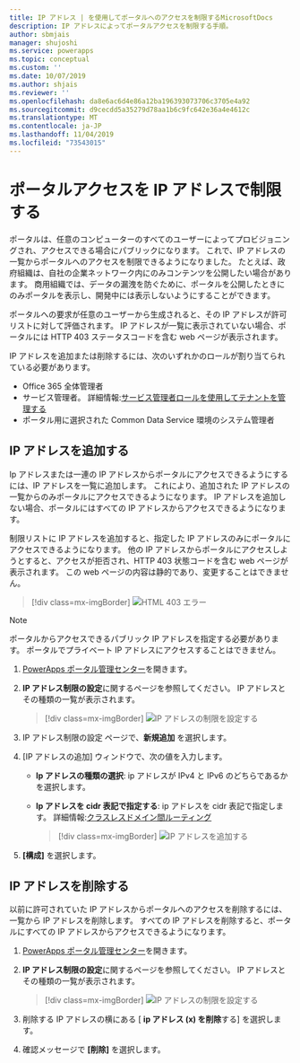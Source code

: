 ```yaml
---
title: IP アドレス | を使用してポータルへのアクセスを制限するMicrosoftDocs
description: IP アドレスによってポータルアクセスを制限する手順。
author: sbmjais
manager: shujoshi
ms.service: powerapps
ms.topic: conceptual
ms.custom: ''
ms.date: 10/07/2019
ms.author: shjais
ms.reviewer: ''
ms.openlocfilehash: da8e6ac6d4e86a12ba196393073706c3705e4a92
ms.sourcegitcommit: d9cecdd5a35279d78aa1b6c9fc642e36a4e4612c
ms.translationtype: MT
ms.contentlocale: ja-JP
ms.lasthandoff: 11/04/2019
ms.locfileid: "73543015"
---
```

# <a name="restrict-portal-access-by-ip-address"></a>ポータルアクセスを IP アドレスで制限する

ポータルは、任意のコンピューターのすべてのユーザーによってプロビジョニングされ、アクセスできる場合にパブリックになります。 これで、IP アドレスの一覧からポータルへのアクセスを制限できるようになりました。 たとえば、政府組織は、自社の企業ネットワーク内にのみコンテンツを公開したい場合があります。 商用組織では、データの漏洩を防ぐために、ポータルを公開したときにのみポータルを表示し、開発中には表示しないようにすることができます。

ポータルへの要求が任意のユーザーから生成されると、その IP アドレスが許可リストに対して評価されます。 IP アドレスが一覧に表示されていない場合、ポータルには HTTP 403 ステータスコードを含む web ページが表示されます。

IP アドレスを追加または削除するには、次のいずれかのロールが割り当てられている必要があります。
- Office 365 全体管理者 
- サービス管理者。 詳細情報:[サービス管理者ロールを使用してテナントを管理する](https://technet.microsoft.com/library/mt793847.aspx)  
- ポータル用に選択された Common Data Service 環境のシステム管理者

## <a name="add-an-ip-address"></a>IP アドレスを追加する

Ip アドレスまたは一連の IP アドレスからポータルにアクセスできるようにするには、IP アドレスを一覧に追加します。 これにより、追加された IP アドレスの一覧からのみポータルにアクセスできるようになります。 IP アドレスを追加しない場合、ポータルにはすべての IP アドレスからアクセスできるようになります。

制限リストに IP アドレスを追加すると、指定した IP アドレスのみにポータルにアクセスできるようになります。 他の IP アドレスからポータルにアクセスしようとすると、アクセスが拒否され、HTTP 403 状態コードを含む web ページが表示されます。 この web ページの内容は静的であり、変更することはできません。

> [!div class=mx-imgBorder]
> ![HTML 403 エラー](../media/ip-address-page-error.png "HTML 403 エラー")  

> [!NOTE]
> ポータルからアクセスできるパブリック IP アドレスを指定する必要があります。 ポータルでプライベート IP アドレスにアクセスすることはできません。

1.  [PowerApps ポータル管理センター](admin-overview.md)を開きます。

2.  **IP アドレス制限の設定**に関するページを参照してください。 IP アドレスとその種類の一覧が表示されます。

    > [!div class=mx-imgBorder]
    > ![IP アドレスの制限を設定する](../media/set-up-ip-address-restrict.png "IP アドレス制限を設定する")

3.  IP アドレス制限の設定 ページで、**新規追加** を選択します。

4.  [IP アドレスの追加] ウィンドウで、次の値を入力します。

    - **Ip アドレスの種類の選択**: ip アドレスが IPv4 と IPv6 のどちらであるかを選択します。

    - **Ip アドレスを cidr 表記で指定する**: ip アドレスを cidr 表記で指定します。 詳細情報:[クラスレスドメイン間ルーティング](https://en.wikipedia.org/wiki/Classless_Inter-Domain_Routing)

      > [!div class=mx-imgBorder]
      > ![IP アドレスを追加する](../media/add-ip-address.png "IP アドレスを追加する")    

5.  **[構成]** を選択します。

## <a name="remove-an-ip-address"></a>IP アドレスを削除する

以前に許可されていた IP アドレスからポータルへのアクセスを削除するには、一覧から IP アドレスを削除します。 すべての IP アドレスを削除すると、ポータルにすべての IP アドレスからアクセスできるようになります。

1.  [PowerApps ポータル管理センター](admin-overview.md)を開きます。

2.  **IP アドレス制限の設定**に関するページを参照してください。 IP アドレスとその種類の一覧が表示されます。

    > [!div class=mx-imgBorder]
    > ![IP アドレスの制限を設定する](../media/set-up-ip-address-restrict.png "IP アドレス制限を設定する")

3.  削除する IP アドレスの横にある [ **ip アドレス (x) を削除**する] を選択します。

4.  確認メッセージで **[削除]** を選択します。

